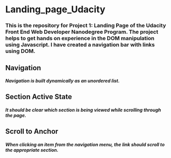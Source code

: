 # Landing_page_Udacity
### This is the repository for Project 1: Landing Page of the Udacity Front End Web Developer Nanodegree Program. The project helps to get hands on experience in the DOM manipulation using Javascript. I have created a navigation bar with links using DOM.


## Navigation

##### Navigation is built dynamically as an unordered list.

## Section Active State

##### It should be clear which section is being viewed while scrolling through the page.

## Scroll to Anchor

##### When clicking an item from the navigation menu, the link should scroll to the appropriate section.
